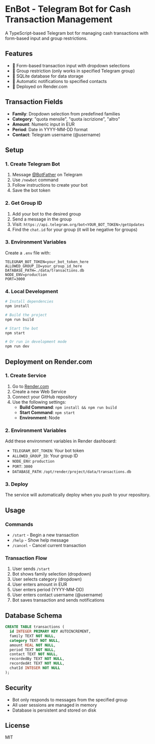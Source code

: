 # EnBot - Telegram Bot for Cash Transaction Management

A TypeScript-based Telegram bot for managing cash transactions with form-based input and group restrictions.

## Features

- 📝 Form-based transaction input with dropdown selections
- 👥 Group restriction (only works in specified Telegram group)
- 💾 SQLite database for data storage
- 🔔 Automatic notifications to specified contacts
- 🚀 Deployed on Render.com

## Transaction Fields

- **Family**: Dropdown selection from predefined families
- **Category**: "quota mensile", "quota iscrizione", "altro"
- **Amount**: Numeric input in EUR
- **Period**: Date in YYYY-MM-DD format
- **Contact**: Telegram username (@username)

## Setup

### 1. Create Telegram Bot

1. Message [@BotFather](https://t.me/botfather) on Telegram
2. Use `/newbot` command
3. Follow instructions to create your bot
4. Save the bot token

### 2. Get Group ID

1. Add your bot to the desired group
2. Send a message in the group
3. Visit: `https://api.telegram.org/bot<YOUR_BOT_TOKEN>/getUpdates`
4. Find the `chat.id` for your group (it will be negative for groups)

### 3. Environment Variables

Create a `.env` file with:

```env
TELEGRAM_BOT_TOKEN=your_bot_token_here
ALLOWED_GROUP_ID=your_group_id_here
DATABASE_PATH=./data/transactions.db
NODE_ENV=production
PORT=3000
```

### 4. Local Development

```bash
# Install dependencies
npm install

# Build the project
npm run build

# Start the bot
npm start

# Or run in development mode
npm run dev
```

## Deployment on Render.com

### 1. Create Service

1. Go to [Render.com](https://render.com)
2. Create a new Web Service
3. Connect your GitHub repository
4. Use the following settings:
   - **Build Command**: `npm install && npm run build`
   - **Start Command**: `npm start`
   - **Environment**: Node

### 2. Environment Variables

Add these environment variables in Render dashboard:

- `TELEGRAM_BOT_TOKEN`: Your bot token
- `ALLOWED_GROUP_ID`: Your group ID
- `NODE_ENV`: `production`
- `PORT`: `3000`
- `DATABASE_PATH`: `/opt/render/project/data/transactions.db`

### 3. Deploy

The service will automatically deploy when you push to your repository.

## Usage

### Commands

- `/start` - Begin a new transaction
- `/help` - Show help message
- `/cancel` - Cancel current transaction

### Transaction Flow

1. User sends `/start`
2. Bot shows family selection (dropdown)
3. User selects category (dropdown)
4. User enters amount in EUR
5. User enters period (YYYY-MM-DD)
6. User enters contact username (@username)
7. Bot saves transaction and sends notifications

## Database Schema

```sql
CREATE TABLE transactions (
  id INTEGER PRIMARY KEY AUTOINCREMENT,
  family TEXT NOT NULL,
  category TEXT NOT NULL,
  amount REAL NOT NULL,
  period TEXT NOT NULL,
  contact TEXT NOT NULL,
  recordedBy TEXT NOT NULL,
  recordedAt TEXT NOT NULL,
  chatId INTEGER NOT NULL
);
```

## Security

- Bot only responds to messages from the specified group
- All user sessions are managed in memory
- Database is persistent and stored on disk

## License

MIT